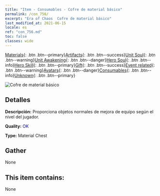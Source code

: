 ```yaml
---
title: "Item - Consumables - Cofre de material básico"
permalink: /con_756/
excerpt: "Era of Chaos  Cofre de material básico"
last_modified_at: 2021-06-15
locale: es
ref: "con_756.md"
toc: false
classes: wide
---
```

 [Materials](/ItemsES/){: .btn .btn--primary}[Artifacts](/ItemsES/Artifacts/){: .btn .btn--success}[Unit Soul](/ItemsES/UnitSoul/){: .btn .btn--warning}[Unit Awakening](/ItemsES/UnitAwakening/){: .btn .btn--danger}[Hero Soul](/ItemsES/HeroSoul/){: .btn .btn--info}[Hero Skill](/ItemsES/HeroSkill/){: .btn .btn--primary}[Gift](/ItemsES/Gift/){: .btn .btn--success}[Event related](/ItemsES/Events/){: .btn .btn--warning}[Avatars](/ItemsES/Avatars/){: .btn .btn--danger}[Consumables](/ItemsES/Consumables/){: .btn .btn--info}[Unknown](/ItemsES/Unknown/){: .btn .btn--primary}

 ![Cofre de material básico](/images/t/i_304002.png)

## Detalles
 **Descripción:** Proporciona objetos normales de mejora de equipo según el nivel del jugador.

 **Quality:** <span style="color: #0000CD">OK</span>

 **Type:** Material Chest

## Gather

  None

## This item contains:

  None

